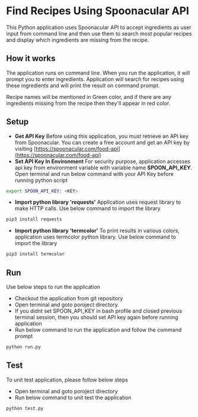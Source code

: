 # Find Recipes Using Spoonacular API

This Python application uses Spoonacular API to accept ingredients as user input from command line and then use them to search most popular recipes and display which ingredients are missing from the recipe.

## How it works
The application runs on command line. When you run the application, it will prompt you to enter ingredients. Application will search for recipes using these ingredients and will print the result on command prompt. 

Recipe names will be mentioned in Green color, and if there are any ingredients missing from the recipe then they'll appear in red color.


## Setup
* **Get API Key** Before using this application, you must retrieve an API key from Spoonacular. You can create a free account and get an API key by visiting [https://spoonacular.com/food-api](https://spoonacular.com/food-api)
* **Set API Key In Environment** For security purpose, application accesses api key from environment variable with variable name **SPOON_API_KEY**. Open terminal and run below command with your API Key before running python script
```bash
export SPOON_API_KEY: <KEY>
```

* **Import python library 'requests'** Application uses request library to make HTTP calls. Use below command to import the library
```bash
pip3 install requests
```

* **Import python library 'termcolor'** To print results in various colors, application uses termcolor python library. Use below command to import the library
```bash
pip3 install termcolor
```

## Run
Use below steps to run the application 
* Checkout the application from git repository
* Open terminal and goto poroject directory.
* If you didnt set SPOON_API_KEY in bash profile and closed previous terminal session, then you should set API key again before running application
* Run below command to run the application and follow the command prompt
```bash
python run.py
```

## Test
To unit test application, please follow below steps 
* Open terminal and goto poroject directory
* Run below command to unit test the application
```bash
python test.py
```